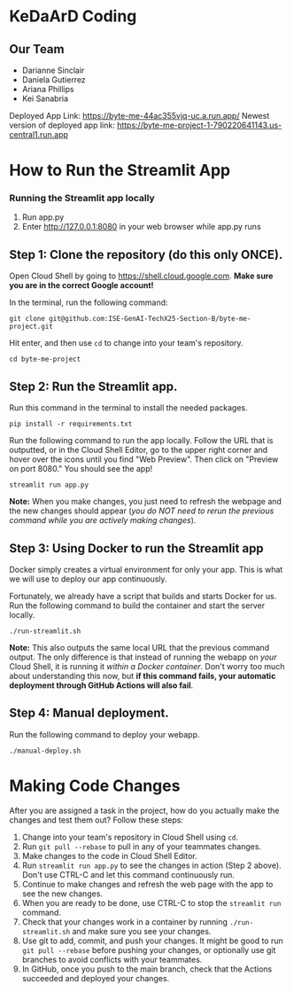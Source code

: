 # KeDaArD Coding

## Our Team

- Darianne Sinclair
- Daniela Gutierrez
- Ariana Phillips
- Kei Sanabria

Deployed App Link: https://byte-me-44ac355vjq-uc.a.run.app/
Newest version of deployed app link: https://byte-me-project-1-790220641143.us-central1.run.app

# How to Run the Streamlit App

### Running the Streamlit app locally
1. Run app.py
2. Enter http://127.0.0.1:8080 in your web browser while app.py runs

## Step 1: Clone the repository (do this only ONCE).

Open Cloud Shell by going to https://shell.cloud.google.com. **Make sure you are in the correct Google account!**

In the terminal, run the following command:

```shell
git clone git@github.com:ISE-GenAI-TechX25-Section-B/byte-me-project.git
```

Hit enter, and then use `cd` to change into your team's repository.

```shell
cd byte-me-project
```

## Step 2: Run the Streamlit app.

Run this command in the terminal to install the needed packages.

```shell
pip install -r requirements.txt
```

Run the following command to run the app locally. Follow the URL that is outputted, or in the Cloud Shell Editor, go to the upper right corner and hover over the icons until you find "Web Preview". Then click on "Preview on port 8080." You should see the app!

```shell
streamlit run app.py
```

**Note:** When you make changes, you just
need to refresh the webpage and the new changes should appear (*you do NOT need to rerun the previous command while you are actively making changes*).

## Step 3: Using Docker to run the Streamlit app

Docker simply creates a virtual environment for only your app. This is what we will use to
deploy our app continuously.

Fortunately, we already have a script that builds and starts Docker for us. Run the 
following command to build the container and start the server locally.

```shell
./run-streamlit.sh
```
**Note:** This also outputs the same local URL that the previous command output. The only difference is that instead of running the webapp on *your* Cloud Shell, it is running it *within a Docker container*. Don't worry too much about understanding this now, but **if this command fails, your automatic deployment through GitHub Actions will also fail**.

## Step 4: Manual deployment.

Run the following command to deploy your webapp.

```shell
./manual-deploy.sh
```

# Making Code Changes

After you are assigned a task in the project, how do you actually make the changes and test them out? Follow these steps:

1. Change into your team's repository in Cloud Shell using `cd`.
2. Run `git pull --rebase` to pull in any of your teammates changes.
3. Make changes to the code in Cloud Shell Editor.
4. Run `streamlit run app.py` to see the changes in action (Step 2 above). Don't use CTRL-C and let this command continuously run.
5. Continue to make changes and refresh the web page with the app to see the new changes.
6. When you are ready to be done, use CTRL-C to stop the `streamlit run` command.
7. Check that your changes work in a container by running `./run-streamlit.sh` and make sure you see your changes.
8. Use git to add, commit, and push your changes. It might be good to run `git pull --rebase` before pushing your changes, or optionally use git branches to avoid conflicts with your teammates.
9. In GitHub, once you push to the main branch, check that the Actions succeeded and deployed your changes.
